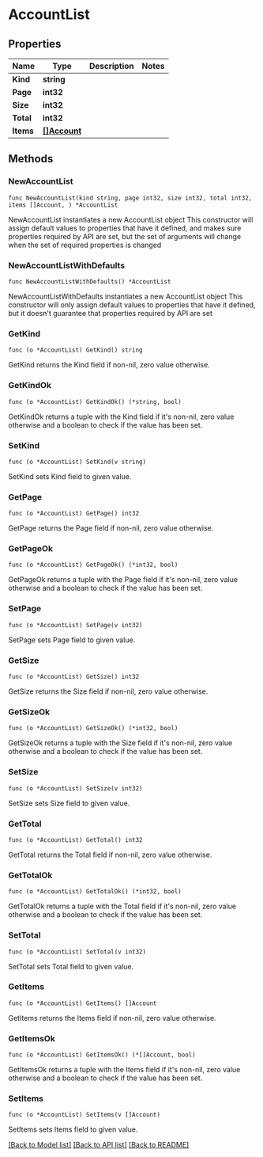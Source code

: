 # AccountList

## Properties

Name | Type | Description | Notes
------------ | ------------- | ------------- | -------------
**Kind** | **string** |  | 
**Page** | **int32** |  | 
**Size** | **int32** |  | 
**Total** | **int32** |  | 
**Items** | [**[]Account**](Account.md) |  | 

## Methods

### NewAccountList

`func NewAccountList(kind string, page int32, size int32, total int32, items []Account, ) *AccountList`

NewAccountList instantiates a new AccountList object
This constructor will assign default values to properties that have it defined,
and makes sure properties required by API are set, but the set of arguments
will change when the set of required properties is changed

### NewAccountListWithDefaults

`func NewAccountListWithDefaults() *AccountList`

NewAccountListWithDefaults instantiates a new AccountList object
This constructor will only assign default values to properties that have it defined,
but it doesn't guarantee that properties required by API are set

### GetKind

`func (o *AccountList) GetKind() string`

GetKind returns the Kind field if non-nil, zero value otherwise.

### GetKindOk

`func (o *AccountList) GetKindOk() (*string, bool)`

GetKindOk returns a tuple with the Kind field if it's non-nil, zero value otherwise
and a boolean to check if the value has been set.

### SetKind

`func (o *AccountList) SetKind(v string)`

SetKind sets Kind field to given value.


### GetPage

`func (o *AccountList) GetPage() int32`

GetPage returns the Page field if non-nil, zero value otherwise.

### GetPageOk

`func (o *AccountList) GetPageOk() (*int32, bool)`

GetPageOk returns a tuple with the Page field if it's non-nil, zero value otherwise
and a boolean to check if the value has been set.

### SetPage

`func (o *AccountList) SetPage(v int32)`

SetPage sets Page field to given value.


### GetSize

`func (o *AccountList) GetSize() int32`

GetSize returns the Size field if non-nil, zero value otherwise.

### GetSizeOk

`func (o *AccountList) GetSizeOk() (*int32, bool)`

GetSizeOk returns a tuple with the Size field if it's non-nil, zero value otherwise
and a boolean to check if the value has been set.

### SetSize

`func (o *AccountList) SetSize(v int32)`

SetSize sets Size field to given value.


### GetTotal

`func (o *AccountList) GetTotal() int32`

GetTotal returns the Total field if non-nil, zero value otherwise.

### GetTotalOk

`func (o *AccountList) GetTotalOk() (*int32, bool)`

GetTotalOk returns a tuple with the Total field if it's non-nil, zero value otherwise
and a boolean to check if the value has been set.

### SetTotal

`func (o *AccountList) SetTotal(v int32)`

SetTotal sets Total field to given value.


### GetItems

`func (o *AccountList) GetItems() []Account`

GetItems returns the Items field if non-nil, zero value otherwise.

### GetItemsOk

`func (o *AccountList) GetItemsOk() (*[]Account, bool)`

GetItemsOk returns a tuple with the Items field if it's non-nil, zero value otherwise
and a boolean to check if the value has been set.

### SetItems

`func (o *AccountList) SetItems(v []Account)`

SetItems sets Items field to given value.



[[Back to Model list]](../README.md#documentation-for-models) [[Back to API list]](../README.md#documentation-for-api-endpoints) [[Back to README]](../README.md)



